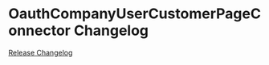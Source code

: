 # OauthCompanyUserCustomerPageConnector Changelog

[Release Changelog](https://github.com/spryker-shop/oauth-company-user-customer-page-connector/releases)

